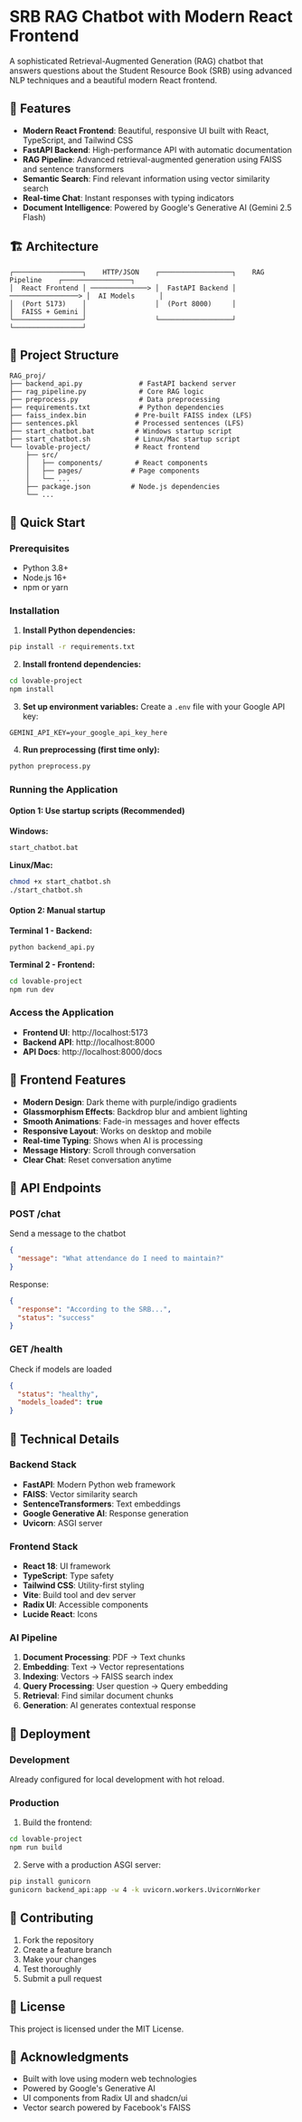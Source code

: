 # SRB RAG Chatbot with Modern React Frontend

A sophisticated Retrieval-Augmented Generation (RAG) chatbot that answers questions about the Student Resource Book (SRB) using advanced NLP techniques and a beautiful modern React frontend.

## 🚀 Features

- **Modern React Frontend**: Beautiful, responsive UI built with React, TypeScript, and Tailwind CSS
- **FastAPI Backend**: High-performance API with automatic documentation
- **RAG Pipeline**: Advanced retrieval-augmented generation using FAISS and sentence transformers  
- **Semantic Search**: Find relevant information using vector similarity search
- **Real-time Chat**: Instant responses with typing indicators
- **Document Intelligence**: Powered by Google's Generative AI (Gemini 2.5 Flash)

## 🏗️ Architecture

```
┌─────────────────┐    HTTP/JSON    ┌──────────────────┐    RAG Pipeline    ┌─────────────────┐
│  React Frontend │ ──────────────> │  FastAPI Backend │ ─────────────────> │  AI Models      │
│  (Port 5173)    │                 │  (Port 8000)     │                    │  FAISS + Gemini │
└─────────────────┘                 └──────────────────┘                    └─────────────────┘
```

## 📁 Project Structure

```
RAG_proj/
├── backend_api.py              # FastAPI backend server
├── rag_pipeline.py             # Core RAG logic
├── preprocess.py               # Data preprocessing
├── requirements.txt            # Python dependencies
├── faiss_index.bin            # Pre-built FAISS index (LFS)
├── sentences.pkl              # Processed sentences (LFS)
├── start_chatbot.bat          # Windows startup script
├── start_chatbot.sh           # Linux/Mac startup script
└── lovable-project/           # React frontend
    ├── src/
    │   ├── components/        # React components
    │   ├── pages/            # Page components
    │   └── ...
    ├── package.json          # Node.js dependencies
    └── ...
```

## 🚦 Quick Start

### Prerequisites
- Python 3.8+
- Node.js 16+
- npm or yarn

### Installation

1. **Install Python dependencies:**
```bash
pip install -r requirements.txt
```

2. **Install frontend dependencies:**
```bash
cd lovable-project
npm install
```

3. **Set up environment variables:**
Create a `.env` file with your Google API key:
```env
GEMINI_API_KEY=your_google_api_key_here
```

4. **Run preprocessing (first time only):**
```bash
python preprocess.py
```

### Running the Application

#### Option 1: Use startup scripts (Recommended)
**Windows:**
```bash
start_chatbot.bat
```

**Linux/Mac:**
```bash
chmod +x start_chatbot.sh
./start_chatbot.sh
```

#### Option 2: Manual startup
**Terminal 1 - Backend:**
```bash
python backend_api.py
```

**Terminal 2 - Frontend:**
```bash
cd lovable-project
npm run dev
```

### Access the Application
- **Frontend UI**: http://localhost:5173
- **Backend API**: http://localhost:8000
- **API Docs**: http://localhost:8000/docs

## 🎨 Frontend Features

- **Modern Design**: Dark theme with purple/indigo gradients
- **Glassmorphism Effects**: Backdrop blur and ambient lighting
- **Smooth Animations**: Fade-in messages and hover effects
- **Responsive Layout**: Works on desktop and mobile
- **Real-time Typing**: Shows when AI is processing
- **Message History**: Scroll through conversation
- **Clear Chat**: Reset conversation anytime

## 🤖 API Endpoints

### POST /chat
Send a message to the chatbot
```json
{
  "message": "What attendance do I need to maintain?"
}
```

Response:
```json
{
  "response": "According to the SRB...",
  "status": "success"
}
```

### GET /health
Check if models are loaded
```json
{
  "status": "healthy",
  "models_loaded": true
}
```

## 🔧 Technical Details

### Backend Stack
- **FastAPI**: Modern Python web framework
- **FAISS**: Vector similarity search
- **SentenceTransformers**: Text embeddings
- **Google Generative AI**: Response generation
- **Uvicorn**: ASGI server

### Frontend Stack
- **React 18**: UI framework
- **TypeScript**: Type safety
- **Tailwind CSS**: Utility-first styling
- **Vite**: Build tool and dev server
- **Radix UI**: Accessible components
- **Lucide React**: Icons

### AI Pipeline
1. **Document Processing**: PDF → Text chunks
2. **Embedding**: Text → Vector representations
3. **Indexing**: Vectors → FAISS search index
4. **Query Processing**: User question → Query embedding
5. **Retrieval**: Find similar document chunks
6. **Generation**: AI generates contextual response

## 🚀 Deployment

### Development
Already configured for local development with hot reload.

### Production
1. Build the frontend:
```bash
cd lovable-project
npm run build
```

2. Serve with a production ASGI server:
```bash
pip install gunicorn
gunicorn backend_api:app -w 4 -k uvicorn.workers.UvicornWorker
```

## 🤝 Contributing

1. Fork the repository
2. Create a feature branch
3. Make your changes
4. Test thoroughly
5. Submit a pull request

## 📄 License

This project is licensed under the MIT License.

## 🙏 Acknowledgments

- Built with love using modern web technologies
- Powered by Google's Generative AI
- UI components from Radix UI and shadcn/ui
- Vector search powered by Facebook's FAISS